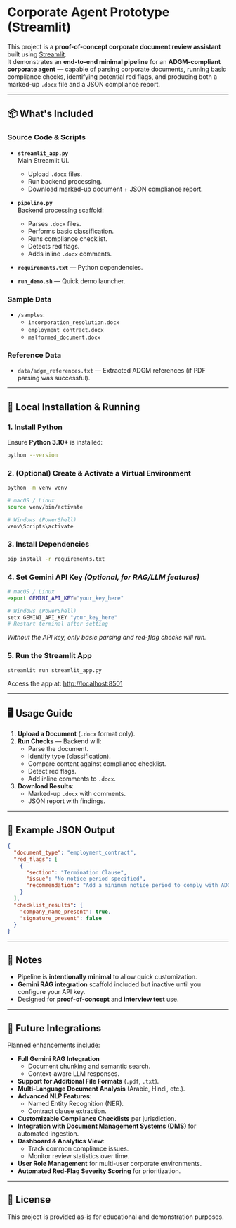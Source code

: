 # Corporate Agent Prototype (Streamlit)

This project is a **proof-of-concept corporate document review assistant** built using [Streamlit](https://streamlit.io/).  
It demonstrates an **end-to-end minimal pipeline** for an **ADGM-compliant corporate agent** — capable of parsing corporate documents, running basic compliance checks, identifying potential red flags, and producing both a marked-up `.docx` file and a JSON compliance report.

---

## 📦 What's Included

### **Source Code & Scripts**
- **`streamlit_app.py`**  
  Main Streamlit UI.  
  - Upload `.docx` files.  
  - Run backend processing.  
  - Download marked-up document + JSON compliance report.
  
- **`pipeline.py`**  
  Backend processing scaffold:  
  - Parses `.docx` files.  
  - Performs basic classification.  
  - Runs compliance checklist.  
  - Detects red flags.  
  - Adds inline `.docx` comments.

- **`requirements.txt`** — Python dependencies.
- **`run_demo.sh`** — Quick demo launcher.

### **Sample Data**
- `/samples`:
  - `incorporation_resolution.docx`
  - `employment_contract.docx`
  - `malformed_document.docx`

### **Reference Data**
- `data/adgm_references.txt` — Extracted ADGM references (if PDF parsing was successful).

---

## 🚀 Local Installation & Running

### 1. Install Python
Ensure **Python 3.10+** is installed:
```bash
python --version
```

### 2. (Optional) Create & Activate a Virtual Environment
```bash
python -m venv venv

# macOS / Linux
source venv/bin/activate

# Windows (PowerShell)
venv\Scripts\activate
```

### 3. Install Dependencies
```bash
pip install -r requirements.txt
```

### 4. Set Gemini API Key *(Optional, for RAG/LLM features)*
```bash
# macOS / Linux
export GEMINI_API_KEY="your_key_here"

# Windows (PowerShell)
setx GEMINI_API_KEY "your_key_here"
# Restart terminal after setting
```
*Without the API key, only basic parsing and red-flag checks will run.*

### 5. Run the Streamlit App
```bash
streamlit run streamlit_app.py
```
Access the app at: [http://localhost:8501](http://localhost:8501)

---

## 🖥 Usage Guide

1. **Upload a Document** (`.docx` format only).  
2. **Run Checks** — Backend will:
   - Parse the document.
   - Identify type (classification).
   - Compare content against compliance checklist.
   - Detect red flags.
   - Add inline comments to `.docx`.
3. **Download Results**:
   - Marked-up `.docx` with comments.
   - JSON report with findings.

---

## 📄 Example JSON Output
```json
{
  "document_type": "employment_contract",
  "red_flags": [
    {
      "section": "Termination Clause",
      "issue": "No notice period specified",
      "recommendation": "Add a minimum notice period to comply with ADGM employment regulations"
    }
  ],
  "checklist_results": {
    "company_name_present": true,
    "signature_present": false
  }
}
```

---

## 📝 Notes
- Pipeline is **intentionally minimal** to allow quick customization.
- **Gemini RAG integration** scaffold included but inactive until you configure your API key.
- Designed for **proof-of-concept** and **interview test** use.

---

## 🔮 Future Integrations

Planned enhancements include:
- **Full Gemini RAG Integration**  
  - Document chunking and semantic search.  
  - Context-aware LLM responses.
- **Support for Additional File Formats** (`.pdf`, `.txt`).
- **Multi-Language Document Analysis** (Arabic, Hindi, etc.).
- **Advanced NLP Features**:
  - Named Entity Recognition (NER).  
  - Contract clause extraction.
- **Customizable Compliance Checklists** per jurisdiction.
- **Integration with Document Management Systems (DMS)** for automated ingestion.
- **Dashboard & Analytics View**:
  - Track common compliance issues.  
  - Monitor review statistics over time.
- **User Role Management** for multi-user corporate environments.
- **Automated Red-Flag Severity Scoring** for prioritization.

---

## 📜 License
This project is provided as-is for educational and demonstration purposes.
